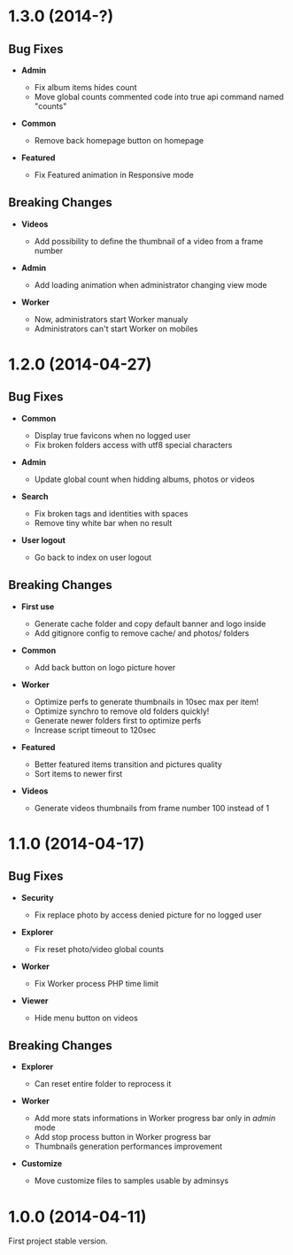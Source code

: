 <a name="1.3.0"></a>
# 1.3.0 (2014-?)

## Bug Fixes

- **Admin**
  - Fix album items hides count
  - Move global counts commented code into true api command named "counts"

- **Common**
  - Remove back homepage button on homepage

- **Featured**
  - Fix Featured animation in Responsive mode


## Breaking Changes

- **Videos**
  - Add possibility to define the thumbnail of a video from a frame number

- **Admin**
  - Add loading animation when administrator changing view mode

- **Worker**
  - Now, administrators start Worker manualy
  - Administrators can't start Worker on mobiles



<a name="1.2.0"></a>
# 1.2.0 (2014-04-27)

## Bug Fixes

- **Common**
  - Display true favicons when no logged user
  - Fix broken folders access with utf8 special characters

- **Admin**
  - Update global count when hidding albums, photos or videos

- **Search**
  - Fix broken tags and identities with spaces
  - Remove tiny white bar when no result

- **User logout**
  - Go back to index on user logout

## Breaking Changes

- **First use**
  - Generate cache folder and copy default banner and logo inside
  - Add gitignore config to remove cache/ and photos/ folders

- **Common**
  - Add back button on logo picture hover

- **Worker**
  - Optimize perfs to generate thumbnails in 10sec max per item!
  - Optimize synchro to remove old folders quickly!
  - Generate newer folders first to optimize perfs
  - Increase script timeout to 120sec

- **Featured**
  - Better featured items transition and pictures quality
  - Sort items to newer first

- **Videos**
  - Generate videos thumbnails from frame number 100 instead of 1

<a name="1.1.0"></a>
# 1.1.0 (2014-04-17)


## Bug Fixes

- **Security**
  - Fix replace photo by access denied picture for no logged user

- **Explorer**
  - Fix reset photo/video global counts

- **Worker**
  - Fix Worker process PHP time limit

- **Viewer**
  - Hide menu button on videos


## Breaking Changes

- **Explorer**
  - Can reset entire folder to reprocess it

- **Worker**
  - Add more stats informations in Worker progress bar only in _admin_ mode
  - Add stop process button in Worker progress bar
  - Thumbnails generation performances improvement

- **Customize**
  - Move customize files to samples usable by adminsys

<a name="1.0.0"></a>
# 1.0.0 (2014-04-11)

First project stable version.